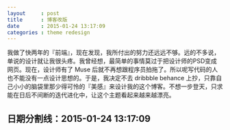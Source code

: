 ```yaml
---
layout     : post
title      : 博客改版
date       : 2015-01-24 13:17:09
categories : theme redesign
---
```


我做了快两年的『前端』，现在发现，我所付出的努力还远远不够。远的不多说，单说的设计就让我很头疼。我曾经想，最简单的事情莫过于把设计师的PSD变成网页。现在，设计师有了 Muse 后就不再想跟程序员拍拖了。所以呢写代码的人也不能没有一点设计思想的。于是，我决定不去 dribbble behance 上抄，只靠自己小小的脑袋里那少得可怜的『美感』来设计我的这个博客。不想一步登天，只求能在日后不间断的迭代进化中，让这个主题看起来越来越漂亮。

日期分割线：2015-01-24 13:17:09
------



